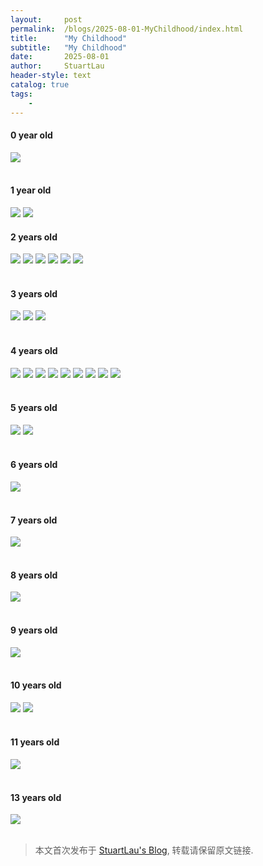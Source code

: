 ```yaml
---
layout:     post
permalink:  /blogs/2025-08-01-MyChildhood/index.html
title:      "My Childhood"
subtitle:   "My Childhood"
date:       2025-08-01
author:     StuartLau
header-style: text
catalog: true
tags:
    - 
---
```

#### 0 year old
<div>
<img src="/images/in-post/MyChildhood-0y-1.jpg">
</div>
<br>

#### 1 year old
<img src="/images/in-post/MyChildhood-1y-1.jpg">
<img src="/images/in-post/MyChildhood-1y-3.jpg">
<br>

#### 2 years old
<div>
<img src="/images/in-post/MyChildhood-2y-1.jpg">
<img src="/images/in-post/MyChildhood-2y-2.jpg">
<img src="/images/in-post/MyChildhood-2y-3.jpg">
<img src="/images/in-post/MyChildhood-2y-4.jpg">
<img src="/images/in-post/MyChildhood-2y-9.jpg">
<img src="/images/in-post/MyChildhood-2y-10.jpg">
</div>
<br>

#### 3 years old
<div>
<img src="/images/in-post/MyChildhood-3y-1.jpg">
<img src="/images/in-post/MyChildhood-3y-2.jpg">
<img src="/images/in-post/MyChildhood-1y-2.jpg">
</div>
<br>

#### 4 years old
<div>
<img src="/images/in-post/MyChildhood-4y-1.jpg">
<img src="/images/in-post/MyChildhood-4y-2.jpg">
<img src="/images/in-post/MyChildhood-4y-6.jpg">
<img src="/images/in-post/MyChildhood-4y-7.jpg">
<img src="/images/in-post/MyChildhood-4y-8.jpg">
<img src="/images/in-post/MyChildhood-4y-9.jpg">
<img src="/images/in-post/MyChildhood-4y-10.jpg">
<img src="/images/in-post/MyChildhood-4y-11.jpg">
<img src="/images/in-post/MyChildhood-4y-12.jpg">
</div>
<br>

#### 5 years old
<div>
<img src="/images/in-post/MyChildhood-5y-1.jpg">
<img src="/images/in-post/MyChildhood-5y-2.jpg">
</div>
<br>

#### 6 years old
<div>
<img src="/images/in-post/MyChildhood-6y-1.jpg">
</div>
<br>

#### 7 years old
<div>
<img src="/images/in-post/MyChildhood-7y-1.jpg">
</div>
<br>

#### 8 years old
<div>
<img src="/images/in-post/MyChildhood-8y-1.jpg">
</div>
<br>

#### 9 years old
<div>
<img src="/images/in-post/MyChildhood-9y-1.jpg">
</div>
<br>

#### 10 years old
<div>
<img src="/images/in-post/MyChildhood-10y-1.jpg">
<img src="/images/in-post/MyChildhood-10y-3.jpg">
</div>
<br>

#### 11 years old
<div>
<img src="/images/in-post/MyChildhood-11y-1.jpg">
</div>
<br>

#### 13 years old
<div>
<img src="/images/in-post/MyChildhood-13y-1.jpg">
</div>
<br>


> 本文首次发布于 [StuartLau's Blog](https://stuartlau.github.io), 转载请保留原文链接.
